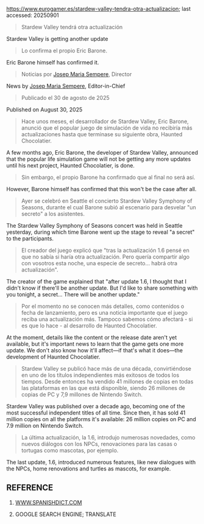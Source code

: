 https://www.eurogamer.es/stardew-valley-tendra-otra-actualizacion; last accessed: 20250901

> Stardew Valley tendrá otra actualización

Stardew Valley is getting another update

> Lo confirma el propio Eric Barone.

Eric Barone himself has confirmed it.

> Noticias por [Josep Maria Sempere](https://www.eurogamer.es/authors/josep-maria-sempere), Director

News by [Josep Maria Sempere](https://www.eurogamer.es/authors/josep-maria-sempere), Editor-in-Chief

> Publicado el 30 de agosto de 2025

Published on August 30, 2025

> Hace unos meses, el desarrollador de Stardew Valley, Eric Barone, anunció que el popular juego de simulación de vida no recibiría más actualizaciones hasta que terminase su siguiente obra, Haunted Chocolatier.

A few months ago, Eric Barone, the developer of Stardew Valley, announced that the popular life simulation game will not be getting any more updates until his next project, Haunted Chocolatier, is done.

> Sin embargo, el propio Barone ha confirmado que al final no será así.

However, Barone himself has confirmed that this won't be the case after all.

> Ayer se celebró en Seattle el concierto Stardew Valley Symphony of Seasons, durante el cual Barone subió al escenario para desvelar "un secreto" a los asistentes.

The Stardew Valley Symphony of Seasons concert was held in Seattle yesterday, during which time Barone went up the stage to reveal "a secret" to the participants.

> El creador del juego explicó que "tras la actualización 1.6 pensé en que no sabía si haría otra actualización. Pero quería compartir algo con vosotros esta noche, una especie de secreto... habrá otra actualización".

The creator of the game explained that "after update 1.6, I thought that I didn't know if there'll be another update. But I'd like to share something with you tonight, a secret... There will be another update."

> Por el momento no se conocen más detalles, como contenidos o fecha de lanzamiento, pero es una noticia importante que el juego reciba una actualización más. Tampoco sabemos cómo afectará - si es que lo hace - al desarrollo de Haunted Chocolatier.

At the moment, details like the content or the release date aren't yet available, but it's important news to learn that the game gets one more update. We don't also know how it'll affect―if that's what it does―the development of Haunted Chocolatier.

> Stardew Valley se publicó hace más de una década, convirtiéndose en uno de los títulos independientes más exitosos de todos los tiempos. Desde entonces ha vendido 41 millones de copias en todas las plataformas en las que está disponible, siendo 26 millones de copias de PC y 7,9 millones de Nintendo Switch.

Stardew Valley was published over a decade ago, becoming one of the most successful independent titles of all time. Since then, it has sold 41 million copies on all the platforms it's available: 26 million copies on PC and 7.9 million on Nintendo Switch.

> La última actualización, la 1.6, introdujo numerosas novedades, como nuevos diálogos con los NPCs, renovaciones para las casas o tortugas como mascotas, por ejemplo. 

The last update, 1.6, introduced numerous features, like new dialogues with the NPCs, home renovations and turtles as mascots, for example.

## REFERENCE

1) [WWW.SPANISHDICT.COM](https://www.spanishdict.com)

2) GOOGLE SEARCH ENGINE; TRANSLATE